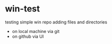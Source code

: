 # win-test
testing simple win repo
adding files and directories
- on local machine via git
- on github via UI
